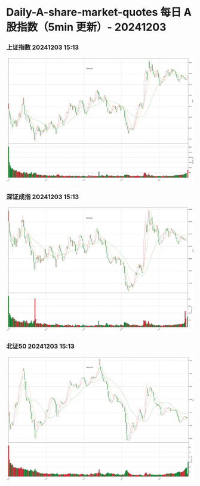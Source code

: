 
# Daily-A-share-market-quotes 每日 A 股指数（5min 更新）- 20241203

### 上证指数 20241203 15:13
![](./fig/2024/12/20241203-sh000001.png)

### 深证成指 20241203 15:13
![](./fig/2024/12/20241203-sz399001.png)

### 北证50 20241203 15:13
![](./fig/2024/12/20241203-bj899050.png)
